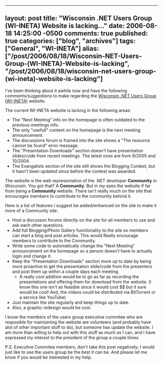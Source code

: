   ---
  layout: post
  title: "Wisconsin .NET Users Group (WI-INETA) Website is lacking..."
  date: 2006-08-18 14:25:00 -0500
  comments: true
  published: true
  categories: ["blog", "archives"]
  tags: ["General", "WI-INETA"]
  alias: ["/post/2006/08/18/Wisconsin-NET-Users-Group-(WI-INETA)-Website-is-lacking", "/post/2006/08/18/wisconsin-net-users-group-(wi-ineta)-website-is-lacking"]
  ---
<!-- more -->
<p>
I&#39;ve been thinking about it awhile now and have the following comments/suggestions to make regarding the <a href="http://wi-ineta.org/">Wisconsin .NET Users Group (WI-INETA)</a> website.
</p>
<p>
The current&nbsp;WI-INETA website is lacking in the following areas:
</p>
<ul>
	<li>The &quot;Next Meeting&quot; info on the homepage is often outdated to the previous meetings info. </li>
	<li>The only &quot;usefull&quot; content on the homepage is the next meeting announcement. </li>
	<li>The discussions forum is framed into the site&nbsp;shows a &quot;The resource cannot be found&quot; error message. </li>
	<li>The &quot;Presentation Downloads&quot; section doesn&#39;t have presentation slides/code from recent meetings. The latest ones are from 9/2005 and 10/2004. </li>
	<li>The Evangalists section of the site still shows the Blogging Contest, but it hasn&#39;t been updated since before the contest was awarded.</li>
</ul>
<p>
The website is the web representation of the .NET developer <strong>Community</strong> in Wisconsin. You got that? A <strong>Community</strong>. But in my eyes the website if far from being a <strong>Community</strong> website. There isn&#39;t really much on the site that encourages members to contribute to the community behind it.
</p>
<p>
Here is a list of features I suggest be added/enhanced on the site to make it more of&nbsp;a Community site:
</p>
<ul>
	<li>Host a discusson forums directly on the site for all members to use and ask each other questions. </li>
	<li>Add full Blogging/Photo Gallery functionality to the site so members can&nbsp;start a&nbsp;blog and post articles. This would Really encourage members to contribute to the Community. </li>
	<li>Write some code to automatically change the &quot;Next Meeting&quot; announcement on the homepage so a person doesn&#39;t have to actually login and change it. </li>
	<li>Keep&nbsp;the &quot;Presentation Downloads&quot; section more up to date by being more proactive to get the presentation slide/code from the presenters and post them up within a couple days each meeting. 
	<ul>
		<li>A really cool addition would be to&nbsp;go as far as recording the presentations and offering them for download from the website. (I know this one isn&#39;t as feasible since it would cost $$ but it sure would be cool! And, the videos could be distributed via BitTorrent or a service like YouTube)</li>
	</ul>
	</li>
	<li>Just maintain the site regularly and keep things up to date. </li>
	<li>Also, a graphic redesign would be cool.</li>
</ul>
<p>
I know the members of the users group executive commitee who are resposible for maintaining the website are volunteers (and probably have alot of other important stuff to do), but someone has update the website. I am more than willing to help out with this stuff as much as I can, and I have expressed my interest to the president of the group a couple times.
</p>
<p>
P.S.&nbsp;Executive Commitee members, don&#39;t take this post negatively; I would just like to see the users group be the best it can be. And please let me know if you would be interested in my help.
</p>
